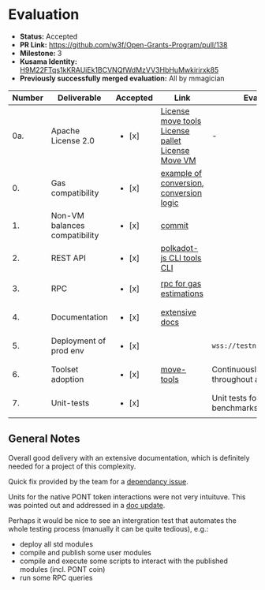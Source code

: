 # Evaluation

- **Status:** Accepted
- **PR Link:** https://github.com/w3f/Open-Grants-Program/pull/138
- **Milestone:** 3
- **Kusama Identity:** [H9M22FTqs1kKRAUiEk1BCVNQfWdMzVV3HbHuMwkirirxk85](https://polkascan.io/pre/kusama/account/H9M22FTqs1kKRAUiEk1BCVNQfWdMzVV3HbHuMwkirirxk85)
- **Previously successfully merged evaluation:** All by mmagician

| Number | Deliverable                   | Accepted               | Link                                                                                                                                                                                                                                     | Evaluation Notes                                           |
| ------ | ----------------------------- | ---------------------- | ---------------------------------------------------------------------------------------------------------------------------------------------------------------------------------------------------------------------------------------- | ---------------------------------------------------------- |
| 0a.    | Apache License 2.0            | <ul><li>[x] </li></ul> | [License move tools](https://github.com/dfinance/move-tools/blob/master/LICENSE) [License pallet](https://github.com/dfinance/sp-move/blob/master/LICENSE) [License Move VM](https://github.com/dfinance/sp-move-vm/blob/master/LICENSE) | -                                                          |
| 0.     | Gas compatibility             | <ul><li>[x] </li></ul> | [example of conversion](https://github.com/pontem-network/sp-move/blob/master/pallets/sp-mvm/src/lib.rs#L125), [conversion logic](https://github.com/pontem-network/sp-move/blob/master/runtime/src/lib.rs#L284)                         |
| 1.     | Non-VM balances compatibility | <ul><li>[x] </li></ul> | [commit](https://github.com/pontem-network/sp-move/blob/master/runtime/src/lib.rs#L284)                                                                                                                                                  |
| 2.     | REST API                      | <ul><li>[x] </li></ul> | [polkadot-js CLI tools CLI](https://github.com/pontem-network/tools/commits/master/packages/api-cli)                                                                                                                                     |
| 3.     | RPC                           | <ul><li>[x] </li></ul> | [rpc for gas estimations](https://github.com/pontem-network/sp-move/tree/master/pallets/sp-mvm/rpc)                                                                                                                                      |
| 4.     | Documentation                 | <ul><li>[x] </li></ul> | [extensive docs](https://docs.pontem.network/)                                                                                                                                                                                           |
| 5.     | Deployment of prod env        | <ul><li>[x] </li></ul> |                                                                                                                                                                                                                                          | `wss://testnet.pontem.network/wss`                         |
| 6.     | Toolset adoption              | <ul><li>[x] </li></ul> | [move-tools](https://github.com/pontem-network/move-tools)                                                                                                                                                                               | Continuously being worked on throughout all milestones     |
| 7.     | Unit-tests                    | <ul><li>[x] </li></ul> |                                                                                                                                                                                                                                          | Unit tests for pallets, as well as benchmarks, are present |

## General Notes

Overall good delivery with an extensive documentation, which is definitely needed for a project of this complexity.

Quick fix provided by the team for a [dependancy issue](https://github.com/pontem-network/tools/commit/1ea5ee56ffd65c796b78ab8001a1e33209c85e05).

Units for the native PONT token interactions were not very intuituve. This was pointed out and addressed in a [doc update](https://github.com/pontem-network/docs/commit/f536ee194944465909abef1808bfbaa409823599).

Perhaps it would be nice to see an intergration test that automates the whole testing process (manually it can be quite tedious), e.g.:

- deploy all std modules
- compile and publish some user modules
- compile and execute some scripts to interact with the published modules (incl. PONT coin)
- run some RPC queries
